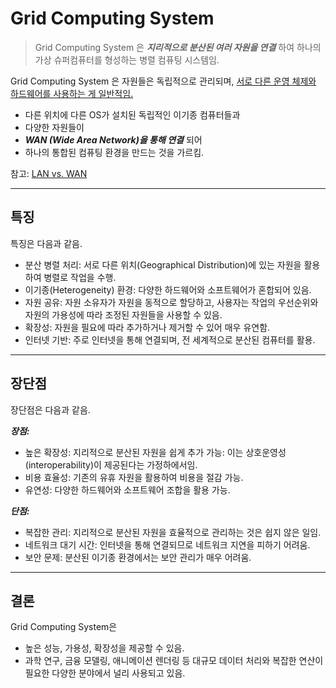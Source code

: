 # Grid Computing System 

> Grid Computing System 은 ***지리적으로 분산된 여러 자원을 연결*** 하여 하나의 가상 슈퍼컴퓨터를 형성하는 병렬 컴퓨팅 시스템임.

Grid Computing System 은 자원들은 독립적으로 관리되며, <u>서로 다른 운영 체제와 하드웨어를 사용하는 게 일반적임.</u>

* 다른 위치에 다른 OS가 설치된 독립적인 이기종 컴퓨터들과
* 다양한 자원들이
* ***WAN (Wide Area Network)을 통해 연결*** 되어 
* 하나의 통합된 컴퓨팅 환경을 만드는 것을 가르킴.

참고: [LAN vs. WAN](../ch06/ce06_2_01_history.md#lan-vs-wan)

---

## 특징

특징은 다음과 같음.

* 분산 병렬 처리: 서로 다른 위치(Geographical Distribution)에 있는 자원을 활용하여 병렬로 작업을 수행.
* 이기종(Heterogeneity) 환경: 다양한 하드웨어와 소프트웨어가 혼합되어 있음.
* 자원 공유: 자원 소유자가 자원을 동적으로 할당하고, 사용자는 작업의 우선순위와 자원의 가용성에 따라 조정된 자원들을 사용할 수 있음.
* 확장성: 자원을 필요에 따라 추가하거나 제거할 수 있어 매우 유연함.
* 인터넷 기반: 주로 인터넷을 통해 연결되며, 전 세계적으로 분산된 컴퓨터를 활용.

---

## 장단점

장단점은 다음과 같음.

***장점:***

* 높은 확장성: 지리적으로 분산된 자원을 쉽게 추가 가능: 이는 상호운영성(interoperability)이 제공된다는 가정하에서임.
* 비용 효율성: 기존의 유휴 자원을 활용하여 비용을 절감 가능.
* 유연성: 다양한 하드웨어와 소프트웨어 조합을 활용 가능.

***단점:***

* 복잡한 관리: 지리적으로 분산된 자원을 효율적으로 관리하는 것은 쉽지 않은 일임.
* 네트워크 대기 시간: 인터넷을 통해 연결되므로 네트워크 지연을 피하기 어려움.
* 보안 문제: 분산된 이기종 환경에서는 보안 관리가 매우 어려움.

---

## 결론

Grid Computing System은 

* 높은 성능, 가용성, 확장성을 제공할 수 있음. 
* 과학 연구, 금융 모델링, 애니메이션 렌더링 등 대규모 데이터 처리와 복잡한 연산이 필요한 다양한 분야에서 널리 사용되고 있음.